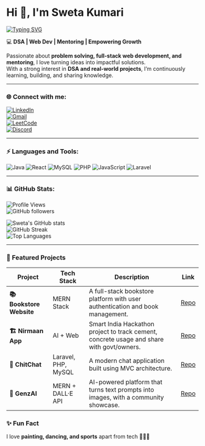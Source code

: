 

<!--
**Sweta170/Sweta170** is a ✨ _special_ ✨ repository because its `README.md` (this file) appears on your GitHub profile.

Here are some ideas to get you started:

- 🔭 I’m currently working on ...
- 🌱 I’m currently learning ...
- 👯 I’m looking to collaborate on ...
- 🤔 I’m looking for help with ...
- 💬 Ask me about ...
- 📫 How to reach me: ...
- 😄 Pronouns: ...
- ⚡ Fun fact: ...
-->
# Hi 👋, I'm Sweta Kumari           

[![Typing SVG](https://readme-typing-svg.herokuapp.com?font=Fira+Code&size=24&pause=1000&color=F75C7E&width=800&lines=Web+Developer;DSA+Enthusiast;Tech+Mentor;Code.+Debug.+Repeat.;Turning+coffee+into+code.;Dreaming+in+Java+%26+JavaScript;Exploring+AI+%26+Full+Stack;Open+Source+Contributor;Always+learning+%26+sharing+knowledge)](https://git.io/typing-svg)

 

💻 **DSA | Web Dev | Mentoring | Empowering Growth**  

Passionate about **problem solving, full-stack web development, and mentoring**, I love turning ideas into impactful solutions.  
With a strong interest in **DSA and real-world projects**, I’m continuously learning, building, and sharing knowledge.   

---
### 🌐 Connect with me:
[![LinkedIn](https://img.shields.io/badge/LinkedIn-0077B5.svg?logo=linkedin&logoColor=white)](https://www.linkedin.com/in/sweta17/)  
[![Gmail](https://img.shields.io/badge/Gmail-D14836.svg?logo=gmail&logoColor=white)](mailto:swetarita17@gmail.com)  
[![LeetCode](https://img.shields.io/badge/LeetCode-FFA116?style=for-the-badge&logo=leetcode&logoColor=black)](https://leetcode.com/u/Coder-tech/)  
[![Discord](https://img.shields.io/badge/Discord-5865F2?style=for-the-badge&logo=discord&logoColor=white)](https://discord.com/channels/@me)  

---

### ⚡ Languages and Tools:
![Java](https://img.shields.io/badge/Java-%23ED8B00.svg?style=for-the-badge&logo=openjdk&logoColor=white)
![React](https://img.shields.io/badge/React-20232A?style=for-the-badge&logo=react&logoColor=61DAFB)
![MySQL](https://img.shields.io/badge/MySQL-005C84?style=for-the-badge&logo=mysql&logoColor=white)
![PHP](https://img.shields.io/badge/PHP-777BB4?style=for-the-badge&logo=php&logoColor=white)
![JavaScript](https://img.shields.io/badge/JavaScript-323330?style=for-the-badge&logo=javascript&logoColor=%23F7DF1E)
![Laravel](https://img.shields.io/badge/Laravel-FF2D20?style=for-the-badge&logo=laravel&logoColor=white)

---

### 📊 GitHub Stats:
![Profile Views](https://komarev.com/ghpvc/?username=Sweta170&color=blue)  
![GitHub followers](https://img.shields.io/github/followers/Sweta170?style=social)  

![Sweta's GitHub stats](https://github-readme-stats.vercel.app/api?username=Sweta170&show_icons=true&theme=radical)  
![GitHub Streak](https://streak-stats.demolab.com/?user=Sweta170&theme=radical)  
![Top Languages](https://github-readme-stats.vercel.app/api/top-langs/?username=Sweta170&layout=compact&theme=radical)  

---


### 🚀 Featured Projects  

| Project | Tech Stack | Description | Link |
|---------|------------|-------------|------|
| **📚 Bookstore Website** | MERN Stack | A full-stack bookstore platform with user authentication and book management. | [Repo](https://github.com/Sweta170/BookstoreApp) |
| **🏗️ Nirmaan App** | AI + Web | Smart India Hackathon project to track cement, concrete usage and share with govt/owners. | [Repo](https://github.com/Sweta170/nirmaan-app) |
| **💬 ChitChat** | Laravel, PHP, MySQL | A modern chat application built using MVC architecture. | [Repo](https://github.com/Sweta170/chitchat) |
| **🎨 GenzAI** | MERN + DALL·E API | AI-powered platform that turns text prompts into images, with a community showcase. | [Repo](https://github.com/Sweta170/GenAI) |



### ✨ Fun Fact
I love **painting, dancing, and sports** apart from tech 🎨💃🏸  
